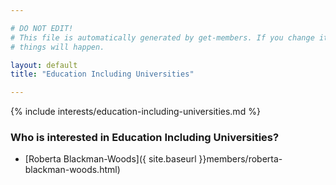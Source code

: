 ```yaml
---

# DO NOT EDIT!
# This file is automatically generated by get-members. If you change it, bad
# things will happen.

layout: default
title: "Education Including Universities"

---
```


{% include interests/education-including-universities.md %}

### Who is interested in Education Including Universities?


* [Roberta Blackman-Woods]({ site.baseurl }}members/roberta-blackman-woods.html)
